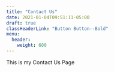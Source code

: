 ```yaml
---
title: "Contact Us"
date: 2021-01-04T09:51:11-05:00
draft: true
classHeaderLink: "Button Button--Bold"
menu:
  header:
    weight: 600
---
```


This is my Contact Us Page

